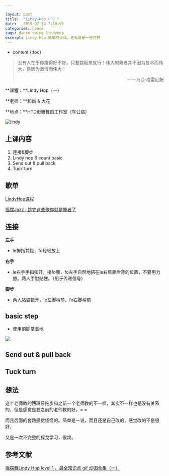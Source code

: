 ```yaml
---

layout: post
title:  "Lindy-Hop（一）"
date:   2019-07-14 7:30:00
categories: dance
tags: dance swing lindyhop
excerpt: Lindy Hop:简单的步伐，还有就是一些花样
---
```


* content
{:toc}
> 没有人在乎你跳得好不好。只要跳起来就行！伟大的舞者并不因为技术而伟大，是因为激情而伟大！
>
> <p align="right">——马莎·格雷厄姆　　</p>

**课程：**Lindy Hop（一）

**老师：**和尚 & 大花

**地点：**HTD街舞舞蹈工作室（车公庙）

![lindy](https://jabingu.github.io/images/dance/lindyhop1com.jpg)



## 上课内容

1. 连接&脚步
2. Lindy hop 6 count  basic
3. Send out & pull back
4. Tuck turn



## 歌单

[LindyHop课程](https://music.163.com/#/playlist?id=505951572&userid=248650100)

[摇摆Jazz : 跳完这些歌你就是舞者了](https://music.163.com/playlist/311055808/248650100/?userid=248650100)



## 连接

**左手**

- le拇指并拢，fo轻轻放上

**右手**

- le右手手指张开，搂fo腰，fo左手自然地搭在le右肩靠后背的位置，不要用力摁。两人手肘贴住。（用于传递信号）

**脚步**

- 两人站姿错开，le左脚稍前，fo右脚稍前

## basic step

- 使用前脚掌着地

![](http://image109.360doc.com/DownloadImg/2019/04/1714/159094970_5_20190417024720237)





## Send out & pull back





## Tuck turn



## 想法

这个老师教的西班牙拖步和之前一个老师教的不一样，其实不一样也是没有关系的，但是感觉是要之前的老师教的好。= =

而且后面的套路感觉怪怪的。简单是一说，而且还是自己改的，感觉改的不是很好。

又是一次不完整的探戈学习，很烦。



## 参考文献

[摇摆舞Lindy Hop level 1 ，最全知识点 gif 动图合集（一）](http://www.360doc.com/showweb/0/0/848790952.aspx)

